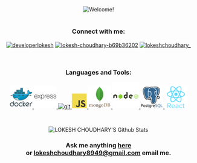 <div align="center" width="50">

<img src="https://i.imgur.com/bLlMAc6.gif" alt="Welcome!"/>

</div>
<br>
<h3 align="center">Connect with me:</h3>
<p align="center">
<a href="https://twitter.com/developerlokesh" target="blank"><img align="center" src="https://raw.githubusercontent.com/rahuldkjain/github-profile-readme-generator/master/src/images/icons/Social/twitter.svg" alt="developerlokesh" height="30" width="40" /></a>
<a href="https://linkedin.com/in/lokesh-choudhary-b69b36202" target="blank"><img align="center" src="https://raw.githubusercontent.com/rahuldkjain/github-profile-readme-generator/master/src/images/icons/Social/linked-in-alt.svg" alt="lokesh-choudhary-b69b36202" height="30" width="40" /></a>
<a href="https://instagram.com/lokeshchoudhary_" target="blank"><img align="center" src="https://raw.githubusercontent.com/rahuldkjain/github-profile-readme-generator/master/src/images/icons/Social/instagram.svg" alt="lokeshchoudhary_" height="30" width="40" /></a>
</p>
<br>

<h3 align="center">Languages and Tools:</h3>

<p align="center" > <a href="https://www.docker.com/" target="_blank"> <img src="https://raw.githubusercontent.com/devicons/devicon/master/icons/docker/docker-original-wordmark.svg" alt="docker" width="60" height="60"/> </a>
 <a href="https://expressjs.com" target="_blank" > <img src="https://raw.githubusercontent.com/devicons/devicon/master/icons/express/express-original-wordmark.svg" alt="express" width="60" height="60"/> </a> <a href="https://git-scm.com/" target="_blank"> <img src="https://www.vectorlogo.zone/logos/git-scm/git-scm-icon.svg" alt="git" width="60" height="60"/> </a> <a href="https://developer.mozilla.org/en-US/docs/Web/JavaScript" target="_blank"> <img src="https://raw.githubusercontent.com/devicons/devicon/master/icons/javascript/javascript-original.svg" alt="javascript" width="40" height="40"/> </a> <a href="https://www.mongodb.com/" target="_blank"> <img src="https://raw.githubusercontent.com/devicons/devicon/master/icons/mongodb/mongodb-original-wordmark.svg" alt="mongodb" width="60" height="60"/> </a> <a href="https://nodejs.org" target="_blank"> <img src="https://raw.githubusercontent.com/devicons/devicon/master/icons/nodejs/nodejs-original-wordmark.svg" alt="nodejs" width="70" height="70"/> </a> <a href="https://www.postgresql.org" target="_blank"> <img src="https://raw.githubusercontent.com/devicons/devicon/master/icons/postgresql/postgresql-original-wordmark.svg" alt="postgresql" width="60" height="60"/> </a> <a href="https://reactjs.org/" target="_blank"> <img src="https://raw.githubusercontent.com/devicons/devicon/master/icons/react/react-original-wordmark.svg" alt="react" width="60" height="60"/> </a> </p>
<br>
<p align="center"><img src="https://github-readme-stats.vercel.app/api?username=lokeshchoudhary-lc&include_all_commits=true&count_private=true&show_icons=true&line_height=20&theme=gotham" alt="LOKESH CHOUDHARY'S Github Stats"></p>
<h3><p align="center">Ask me anything <a href="https://github.com/lokeshchoudhary-lc/lokeshchoudhary-lc/issues/new"><b>here</b></a><br>
or <a href="mailto:lokeshchoudhary8949@gmail.com"><b>lokeshchoudhary8949@gmail.com</b></a> email me.</p></h3>     

